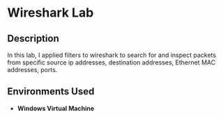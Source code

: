 <h1>Wireshark Lab</h1>

<h2>Description</h2>
In this lab, I applied filters to wireshark to search for and inspect packets from specific source ip addresses, destination addresses, Ethernet MAC addresses, ports.
<br />


<h2>Environments Used </h2>

- <b>Windows Virtual Machine</b>
